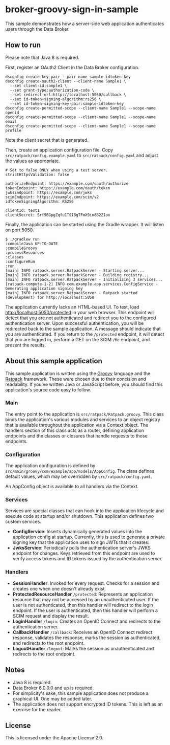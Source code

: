 # broker-groovy-sign-in-sample

This sample demonstrates how a server-side web application authenticates users
through the Data Broker.

## How to run

Please note that Java 8 is required.

First, register an OAuth2 Client in the Data Broker configuration.

```
dsconfig create-key-pair --pair-name sample-idtoken-key
dsconfig create-oauth2-client --client-name Sample1 \
  --set client-id:sample1 \
  --set grant-type:authorization-code \
  --set redirect-url:http://localhost:5050/callback \
  --set id-token-signing-algorithm:rs256 \
  --set id-token-signing-key-pair:sample-idtoken-key
dsconfig create-permitted-scope --client-name Sample1 --scope-name openid
dsconfig create-permitted-scope --client-name Sample1 --scope-name email
dsconfig create-permitted-scope --client-name Sample1 --scope-name profile
```

Note the client secret that is generated.

Then, create an application configuration file.
Copy `src/ratpack/config.example.yaml` to `src/ratpack/config.yaml`
and adjust the values as appropriate.

```
# Set to false ONLY when using a test server.
strictHttpsValidation: false

authorizeEndpoint: https://example.com/oauth/authorize
tokenEndpoint: https://example.com/oauth/token
jwksEndpoint: https://example.com/jwks
scimEndpoint: https://example.com/scim/v2
idTokenSigningAlgorithm: RS256

clientId: test1
clientSecret: Srf9BGpgZqfu1TSI8gTFmX9in8B2Z1ox
```

Finally, the application can be started using the Gradle wrapper.
It will listen on port 5050.

```
$ ./gradlew run
:compileJava UP-TO-DATE
:compileGroovy
:processResources
:classes
:configureRun
:run
[main] INFO ratpack.server.RatpackServer - Starting server...
[main] INFO ratpack.server.RatpackServer - Building registry...
[main] INFO ratpack.server.RatpackServer - Initializing 3 services...
[ratpack-compute-1-2] INFO com.example.app.services.ConfigService - Generating application signing key
[main] INFO ratpack.server.RatpackServer - Ratpack started (development) for http://localhost:5050
```

The application currently lacks an HTML-based UI. To test, load
[http://localhost:5050/protected](http://localhost:5050/protected) in your web
browser. This endpoint will detect that you are not authenticated and redirect
you to the configured authentication server. Upon successful authentication,
you will be redirected back to the sample application. A message should
indicate that you are authenticated. If you return to the `/protected`
endpoint, it will detect that you are logged in, perform a GET on the SCIM
`/Me` endpoint, and present the results.

## About this sample application

This sample application is written using the [Groovy](http://groovy-lang.org)
language and the [Ratpack](https://ratpack.io) framework. These were chosen
due to their concision and readability. If you've written Java or JavaScript
before, you should find this application's source code easy to follow.

### Main

The entry point to the application is `src/ratpack/Ratpack.groovy`. This class
binds the application's various modules and services to an object registry that
is available throughout the application via a Context object. The handlers
section of this class acts as a router, defining application endpoints and the
classes or closures that handle requests to those endpoints.

### Configuration

The application configuration is defined by `src/main/groovy/com/example/app/models/AppConfig`.
The class defines default values, which may be overridden by `src/ratpack/config.yaml`.

An AppConfig object is available to all handlers via the Context.

### Services

Services are special classes that can hook into the application lifecycle and
execute code at startup and/or shutdown. This application defines two custom
services.

* **ConfigService**: Inserts dynamically generated values into the application
config at startup. Currently, this is used to generate a private signing key
that the application uses to sign JWTs that it creates.
* **JwksService**: Periodically polls the authentication server's JWKS endpoint
for changes. Keys retrieved from this endpoint are used to verify access tokens
and ID tokens issued by the authentication server.

### Handlers

* **SessionHandler**: Invoked for every request. Checks for a session and creates
one when one doesn't already exist.
* **ProtectedResourceHandler** `/protected`: Represents an application resource
that may not be accessed by an unauthenticated user. If the user is not
authenticated, then this handler will redirect to the login endpoint. If the
user is authenticated, then this handler will perform a SCIM request and
display the result.
* **LoginHandler** `/login`: Creates an OpenID Connect and redirects to the
authentication server.
* **CallbackHandler** `/callback`: Receives an OpenID Connect redirect response,
validates the response, marks the session as authenticated, and redirects to
the root endpoint.
* **LogoutHandler** `/logout`: Marks the session as unauthenticated and
redirects to the root endpoint.

## Notes

* Java 8 is required.
* Data Broker 6.0.0.0 and up is required.
* For simplicity's sake, this sample application does not produce a graphical
UI. One may be added later.
* The application does not support encrypted ID tokens. This is left as an
exercise for the reader.

## License

This is licensed under the Apache License 2.0.